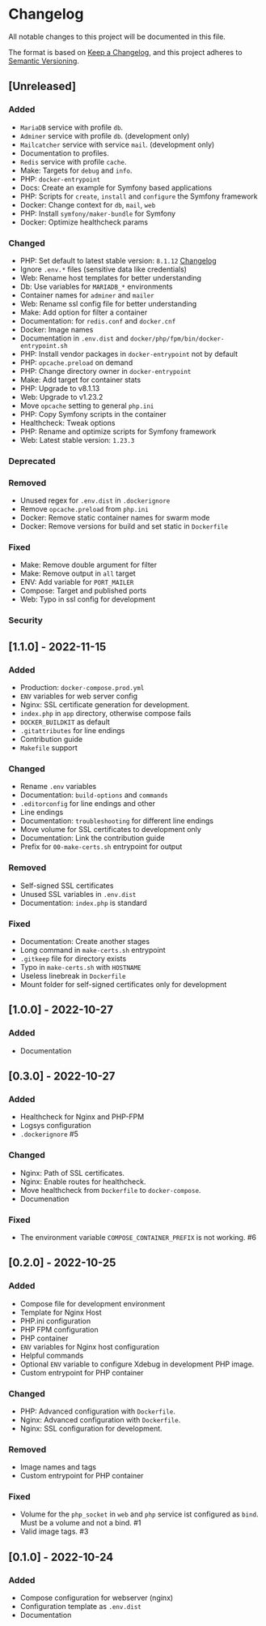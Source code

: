 # Changelog

All notable changes to this project will be documented in this file.

The format is based on [Keep a Changelog](https://keepachangelog.com/en/1.0.0/),
and this project adheres to [Semantic Versioning](https://semver.org/spec/v2.0.0.html).

## [Unreleased]

### Added

- `MariaDB` service with profile `db`.
- `Adminer` service with profile `db`. (development only)
- `Mailcatcher` service with service `mail`. (development only)
- Documentation to profiles.
- `Redis` service with profile `cache`.
- Make: Targets for `debug` and `info`.
- PHP: `docker-entrypoint`
- Docs: Create an example for Symfony based applications
- PHP: Scripts for `create`, `install` and `configure` the Symfony framework
- Docker: Change context for `db`, `mail`, `web`
- PHP: Install `symfony/maker-bundle` for Symfony
- Docker: Optimize healthcheck params

### Changed

- PHP: Set default to latest stable version: `8.1.12` [Changelog](https://www.php.net/ChangeLog-8.php#8.1.12)
- Ignore `.env.*` files (sensitive data like credentials)
- Web: Rename host templates for better understanding
- Db: Use variables for `MARIADB_*` environments
- Container names for `adminer` and `mailer`
- Web: Rename ssl config file for better understanding
- Make: Add option for filter a container
- Documentation: for `redis.conf` and `docker.cnf`
- Docker: Image names
- Documentation in `.env.dist` and `docker/php/fpm/bin/docker-entrypoint.sh`
- PHP: Install vendor packages in `docker-entrypoint` not by default
- PHP: `opcache.preload` on demand
- PHP: Change directory owner in `docker-entrypoint`
- Make: Add target for container stats
- PHP: Upgrade to v8.1.13
- Web: Upgrade to v1.23.2
- Move `opcache` setting to general `php.ini`
- PHP: Copy Symfony scripts in the container
- Healthcheck: Tweak options
- PHP: Rename and optimize scripts for Symfony framework
- Web: Latest stable version: `1.23.3`

### Deprecated

### Removed

- Unused regex for `.env.dist` in `.dockerignore`
- Remove `opcache.preload` from `php.ini`
- Docker: Remove static container names for swarm mode
- Docker: Remove versions for build and set static in `Dockerfile`

### Fixed

- Make: Remove double argument for filter
- Make: Remove output in `all` target
- ENV: Add variable for `PORT_MAILER`
- Compose: Target and published ports
- Web: Typo in ssl config for development

### Security

## [1.1.0] - 2022-11-15

### Added

- Production: `docker-compose.prod.yml`
- `ENV` variables for web server config
- Nginx: SSL certificate generation for development.
- `index.php` in `app` directory, otherwise compose fails
- `DOCKER_BUILDKIT` as default
- `.gitattributes` for line endings
- Contribution guide
- `Makefile` support

### Changed

- Rename `.env` variables
- Documentation: `build-options` and `commands`
- `.editorconfig` for line endings and other
- Line endings
- Documentation: `troubleshooting` for different line endings
- Move volume for SSL certificates to development only
- Documentation: Link the contribution guide
- Prefix for `00-make-certs.sh` entrypoint for output

### Removed

- Self-signed SSL certificates
- Unused SSL variables in `.env.dist`
- Documentation: `index.php` is standard

### Fixed

- Documentation: Create another stages
- Long command in `make-certs.sh` entrypoint
- `.gitkeep` file for directory exists
- Typo in `make-certs.sh` with `HOSTNAME`
- Useless linebreak in `Dockerfile`
- Mount folder for self-signed certificates only for development

## [1.0.0] - 2022-10-27

### Added

- Documentation

## [0.3.0] - 2022-10-27

### Added

- Healthcheck for Nginx and PHP-FPM
- Logsys configuration
- `.dockerignore` #5

### Changed

- Nginx: Path of SSL certificates.
- Nginx: Enable routes for healthcheck.
- Move healthcheck from `Dockerfile` to `docker-compose`.
- Documenation

### Fixed

- The environment variable `COMPOSE_CONTAINER_PREFIX` is not working. #6

## [0.2.0] - 2022-10-25

### Added

- Compose file for development environment
- Template for Nginx Host
- PHP.ini configuration
- PHP FPM configuration
- PHP container
- `ENV` variables for Nginx host configuration
- Helpful commands
- Optional `ENV` variable to configure Xdebug in development PHP image.
- Custom entrypoint for PHP container

### Changed

- PHP: Advanced configuration with `Dockerfile`.
- Nginx: Advanced configuration with `Dockerfile`.
- Nginx: SSL configuration for development.

### Removed

- Image names and tags
- Custom entrypoint for PHP container

### Fixed

- Volume for the `php_socket` in `web` and `php` service ist configured as `bind`. Must be a volume and not a bind. #1
- Valid image tags. #3

## [0.1.0] - 2022-10-24

### Added

- Compose configuration for webserver (nginx)
- Configuration template as `.env.dist`
- Documentation
